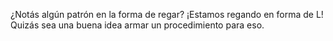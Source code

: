 ¿Notás algún patrón en la forma de regar? ¡Estamos regando en forma de L! Quizás sea una buena idea armar un procedimiento para eso.